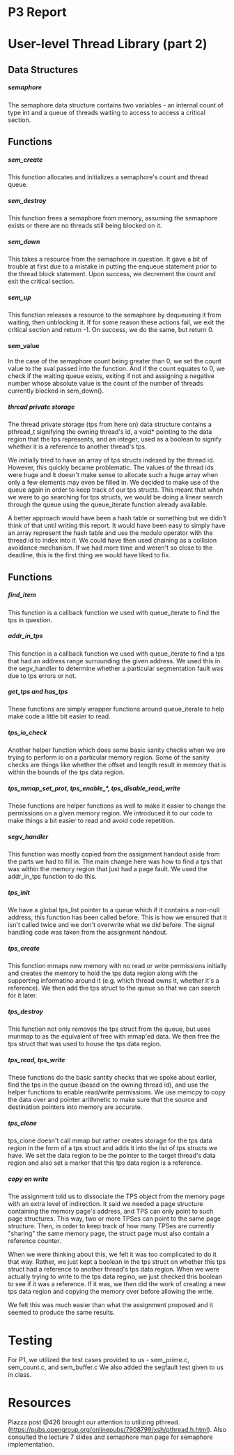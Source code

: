 # P3 Report

# User-level Thread Library (part 2)

## Data Structures

##### semaphore
The semaphore data structure contains two variables - an internal count of
type int and a queue of threads waiting to access to access a critical section.

## Functions

##### sem_create
This function allocates and initializes a semaphore's count and thread queue.

##### sem_destroy
This function frees a semaphore from memory, assuming the semaphore exists or
there are no threads still being blocked on it.

##### sem_down
This takes a resource from the semaphore in question.  It gave a bit of trouble
at first due to a mistake in putting the enqueue statement prior to
the thread block statement. Upon success, we decrement the count and exit
the critical section.

##### sem_up
This function releases a resource to the semaphore by dequeueing it from
waiting, then unblocking it.  If for some reason these actions fail, we exit
the critical section and return -1. On success, we do the same, but return 0.

#### sem_value
In the case of the semaphore count being greater than 0, we set the count
value to the sval passed into the function.  And if the count equates to 0, we
check if the waiting queue exists, exiting if not and assigning a negative
number whose absolute value is the count of the number of threads currently
blocked in sem_down().

##### thread private storage
The thread private storage (tps from here on) data structure contains a
pthread_t signifying the owning thread's id, a void* pointing to the data region
that the tps represents, and an integer, used as a boolean to signify whether it
is a reference to another thread's tps.

We initially tried to have an array of tps structs indexed by the thread id.
However, this quickly became problematic. The values of the thread ids were huge
and it doesn't make sense to allocate such a huge array when only a few elements
may even be filled in. We decided to make use of the queue again in order to
keep track of our tps structs. This meant that when we were to go searching for
tps structs, we would be doing a linear search through the queue using the
queue_iterate function already available.

A better approach would have been a hash table or something but we didn't think
of that until writing this report. It would have been easy to simply have an
array represent the hash table and use the modulo operator with the thread id to
index into it. We could have then used chaining as a collision avoidance
mechanism. If we had more time and weren't so close to the deadline, this is the
first thing we would have liked to fix.

## Functions

##### find_item
This function is a callback function we used with queue_iterate to find the tps
in question.

##### addr_in_tps
This function is a callback function we used with queue_iterate to find a tps
that had an address range surrounding the given address. We used this in the
segv_handler to determine whether a particular segmentation fault was due to tps
errors or not.

##### get_tps and has_tps
These functions are simply wrapper functions around queue_iterate to help make
code a little bit easier to read.

##### tps_io_check
Another helper function which does some basic sanity checks when we are trying
to perform io on a particular memory region. Some of the sanity checks are
things like whether the offset and length result in memory that is within the
bounds of the tps data region.

##### tps_mmap_set_prot, tps_enable_*, tps_disable_read_write
These functions are helper functions as well to make it easier to change the
permissions on a given memory region. We introduced it to our code to make
things a bit easier to read and avoid code repetition.

##### segv_handler
This function was mostly copied from the assignment handout aside from the parts
we had to fill in. The main change here was how to find a tps that was within
the memory region that just had a page fault. We used the addr_in_tps function
to do this.

##### tps_init
We have a global tps_list pointer to a queue which if it contains a non-null
address, this function has been called before. This is how we ensured that it
isn't called twice and we don't overwrite what we did before. The signal
handling code was taken from the assignment handout.

##### tps_create
This function mmaps new memory with no read or write permissions initially and
creates the memory to hold the tps data region along with the supporting
informatino around it (e.g. which thread owns it, whether it's a reference). We
then add the tps struct to the queue so that we can search for it later.

##### tps_destroy
This function not only removes the tps struct from the queue, but uses munmap to
as the equivalent of free with mmap'ed data. We then free the tps struct that
was used to house the tps data region.

##### tps_read, tps_write
These functions do the basic santity checks that we spoke about earlier, find
the tps in the queue (based on the owning thread id), and use the helper
functions to enable read/write permissions. We use memcpy to copy the data over
and pointer arithmetic to make sure that the source and destination pointers
into memory are accurate.

##### tps_clone
tps_clone doesn't call mmap but rather creates storage for the tps data region
in the form of a tps struct and adds it into the list of tps structs we have. We
set the data region to be the pointer to the target thread's data region and
also set a marker that this tps data region is a reference.

##### copy on write
The assignment told us to dissociate the TPS object from the memory page with an
extra level of indirection. It said we needed a page structure containing the
memory page's address, and TPS can only point to such page structures. This way,
two or more TPSes can point to the same page structure. Then, in order to
keep track of how many TPSes are currently "sharing" the same memory
page, the struct page must also contain a reference counter.

When we were thinking about this, we felt it was too complicated to do it that
way. Rather, we just kept a boolean in the tps struct on whether this tps struct
had a reference to another thread's tps data region. When we were actually
trying to write to the tps data regino, we just checked this boolean to see if
it was a reference. If it was, we then did the work of creating a new tps data
region and copying the memory over before allowing the write.

We felt this was much easier than what the assignment proposed and it seemed to
produce the same results.

# Testing
For P1, we utilized the test cases provided to us - sem_prime.c, sem_count.c,
and sem_buffer.c We also added the segfault test given to us in class.

# Resources
Piazza post @426 brought our attention to utilizing pthread.
(https://pubs.opengroup.org/onlinepubs/7908799/xsh/pthread.h.html). Also
consulted the lecture 7 slides and semaphore man page for semaphore
implementation.
